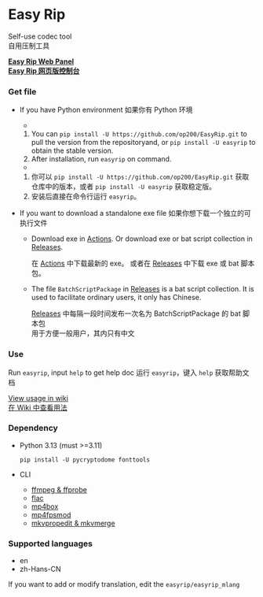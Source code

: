 # Easy Rip

Self-use codec tool  
自用压制工具

**[Easy Rip Web Panel  
Easy Rip 网页版控制台](https://op200.github.io/EasyRip-WebPanel/)**

### Get file

* If you have Python environment
  如果你有 Python 环境

  *
  1. You can `pip install -U https://github.com/op200/EasyRip.git` to pull the version from the repositoryand, or `pip install -U easyrip` to obtain the stable version.
  2. After installation, run `easyrip` on command.

  *
  1. 你可以 `pip install -U https://github.com/op200/EasyRip.git` 获取仓库中的版本，或者 `pip install -U easyrip` 获取稳定版。
  2. 安装后直接在命令行运行 `easyrip`。


* If you want to download a standalone exe file
  如果你想下载一个独立的可执行文件

  *
    Download exe in [Actions](https://github.com/op200/EasyRip/actions).
    Or download exe or bat script collection in [Releases](https://github.com/op200/EasyRip/releases).

    在 [Actions](https://github.com/op200/EasyRip/actions) 中下载最新的 exe。
    或者在 [Releases](https://github.com/op200/EasyRip/releases) 中下载 exe 或 bat 脚本包。

  * 
    The file `BatchScriptPackage` in [Releases](https://github.com/op200/EasyRip/releases) is a bat script collection. 
    It is used to facilitate ordinary users, it only has Chinese.

    [Releases](https://github.com/op200/EasyRip/releases) 中每隔一段时间发布一次名为 BatchScriptPackage 的 bat 脚本包  
    用于方便一般用户，其内只有中文



### Use


Run `easyrip`, input `help` to get help doc
运行 `easyrip`，键入 `help` 获取帮助文档

[View usage in wiki  
在 Wiki 中查看用法](https://github.com/op200/EasyRip/wiki)

### Dependency

* Python 3.13 (must >=3.11)
  ```pwsh
  pip install -U pycryptodome fonttools
  ```

* CLI
  * [ffmpeg & ffprobe](https://ffmpeg.org/)
  * [flac](https://xiph.org/flac/)
  * [mp4box](https://gpac.io/)
  * [mp4fpsmod](https://github.com/nu774/mp4fpsmod)
  * [mkvpropedit & mkvmerge](https://mkvtoolnix.download/)
  <!-- * [MediaInfo](https://mediaarea.net/en/MediaInfo) -->

### Supported languages
* en
* zh-Hans-CN

If you want to add or modify translation, edit the `easyrip/easyrip_mlang`